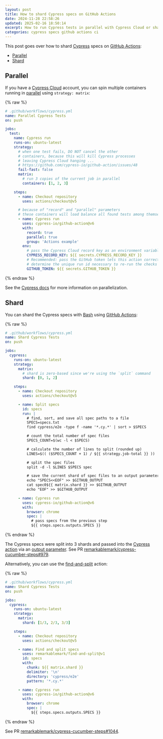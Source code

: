 ```yaml
---
layout: post
title: How to shard Cypress specs on GitHub Actions
date: 2024-11-28 22:58:26
updated: 2025-02-16 18:50:14
excerpt: How to run Cypress tests in parallel with Cypress Cloud or shard tests with GitHub Actions.
categories: cypress specs github actions ci
---
```


This post goes over how to shard [Cypress](https://www.cypress.io/) specs on [GitHub Actions](https://github.com/features/actions):

- [Parallel](#parallel)
- [Shard](#shard)

## Parallel

If you have a [Cypress Cloud](https://www.cypress.io/cloud) account, you can spin multiple containers running in [parallel](https://github.com/cypress-io/github-action#parallel) using `strategy: matrix`:

{% raw %}

```yml
# .github/workflows/cypress.yml
name: Parallel Cypress Tests
on: push

jobs:
  test:
    name: Cypress run
    runs-on: ubuntu-latest
    strategy:
      # when one test fails, DO NOT cancel the other
      # containers, because this will kill Cypress processes
      # leaving Cypress Cloud hanging ...
      # https://github.com/cypress-io/github-action/issues/48
      fail-fast: false
      matrix:
        # run 3 copies of the current job in parallel
        containers: [1, 2, 3]

    steps:
      - name: Checkout repository
        uses: actions/checkout@v5

      # because of "record" and "parallel" parameters
      # these containers will load balance all found tests among themselves
      - name: Cypress run
        uses: cypress-io/github-action@v6
        with:
          record: true
          parallel: true
          group: 'Actions example'
        env:
          # pass the Cypress Cloud record key as an environment variable
          CYPRESS_RECORD_KEY: ${{ secrets.CYPRESS_RECORD_KEY }}
          # Recommended: pass the GitHub token lets this action correctly
          # determine the unique run id necessary to re-run the checks
          GITHUB_TOKEN: ${{ secrets.GITHUB_TOKEN }}
```

{% endraw %}

See the [Cypress docs](https://docs.cypress.io/app/continuous-integration/github-actions#Parallelization) for more information on parallelization.

## Shard

You can shard the Cypress specs with [Bash](https://www.gnu.org/software/bash/) using [GitHub Actions](https://github.com/features/actions):

{% raw %}

```yml
# .github/workflows/cypress.yml
name: Shard Cypress Tests
on: push

jobs:
  cypress:
    runs-on: ubuntu-latest
    strategy:
      matrix:
        # shard is zero-based since we're using the `split` command
        shard: [0, 1, 2]

    steps:
      - name: Checkout repository
        uses: actions/checkout@v5

      - name: Split specs
        id: specs
        run: |
          # find, sort, and save all spec paths to a file
          SPECS=specs.txt
          find cypress/e2e -type f -name '*.cy.*' | sort > $SPECS

          # count the total number of spec files
          SPECS_COUNT=$(wc -l < $SPECS)

          # calculate the number of lines to split (rounded up)
          LINES=$(( ($SPECS_COUNT + 1) / ${{ strategy.job-total }} ))

          # split the spec files
          split -d -l $LINES $SPECS spec

          # save the current shard of spec files to an output parameter
          echo "SPECS<<EOF" >> $GITHUB_OUTPUT
          cat spec0${{ matrix.shard }} >> $GITHUB_OUTPUT
          echo "EOF" >> $GITHUB_OUTPUT

      - name: Cypress run
        uses: cypress-io/github-action@v6
        with:
          browser: chrome
          spec: |
            # pass specs from the previous step
            ${{ steps.specs.outputs.SPECS }}
```

{% endraw %}

The Cypress specs were split into 3 shards and passed into the [Cypress action](https://github.com/cypress-io/github-action#specs) via an [output parameter](https://docs.github.com/actions/writing-workflows/choosing-what-your-workflow-does/workflow-commands-for-github-actions#setting-an-output-parameter). See PR [remarkablemark/cypress-cucumber-steps#979](https://github.com/remarkablemark/cypress-cucumber-steps/pull/979).

Alternatively, you can use the [find-and-split](https://github.com/marketplace/actions/find-and-split) action:

{% raw %}

```yml
# .github/workflows/cypress.yml
name: Shard Cypress Tests
on: push

jobs:
  cypress:
    runs-on: ubuntu-latest
    strategy:
      matrix:
        shard: [1/3, 2/3, 3/3]

    steps:
      - name: Checkout repository
        uses: actions/checkout@v5

      - name: Find and split specs
        uses: remarkablemark/find-and-split@v1
        id: specs
        with:
          chunk: ${{ matrix.shard }}
          delimiter: '\n'
          directory: 'cypress/e2e'
          pattern: '*.cy.*'

      - name: Cypress run
        uses: cypress-io/github-action@v6
        with:
          browser: chrome
          spec: |
            ${{ steps.specs.outputs.SPECS }}
```

{% endraw %}

See PR [remarkablemark/cypress-cucumber-steps#1044](https://github.com/remarkablemark/cypress-cucumber-steps/pull/1044).
